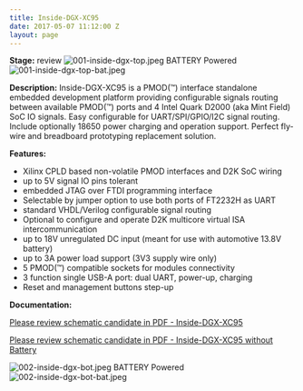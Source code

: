 ```yaml
---
title: Inside-DGX-XC95
date: 2017-05-07 11:12:00 Z
layout: page
---
```


**Stage:** review
![001-inside-dgx-top.jpeg](/uploads/Inside-DGX-XC95/001-inside-dgx-top.jpeg)
BATTERY Powered
![001-inside-dgx-top-bat.jpeg](/uploads/Inside-DGX-XC95/001-inside-dgx-top-bat.jpeg)

**Description:**
Inside-DGX-XC95 is a PMOD(™) interface standalone embedded development platform providing configurable signals routing between available PMOD(™) ports and 4 Intel Quark D2000 (aka Mint Field) SoC IO signals. Easy configurable for UART/SPI/GPIO/I2C signal routing. Include optionally 18650 power charging and operation support. Perfect fly-wire and breadboard prototyping replacement solution.

**Features:**
* Xilinx CPLD based non-volatile PMOD interfaces and D2K SoC wiring
* up to 5V signal IO pins tolerant
* embedded JTAG over FTDI programming interface
* Selectable by jumper option to use both ports of FT2232H as UART
* standard VHDL/Verilog configurable signal routing
* Optional to configure and operate D2K multicore virtual ISA intercommunication
* up to 18V unregulated DC input (meant for use with automotive 13.8V battery)
* up to 3A power load support (3V3 supply wire only)
* 5 PMOD(™) compatible sockets for modules connectivity
* 3 function single USB-A port: dual UART, power-up, charging
* Reset and management buttons step-up

**Documentation:**

[Please review schematic candidate in PDF - Inside-DGX-XC95](/uploads/Inside-DGX-XC95/Inside-DGX-XC95.pdf)

[Please review schematic candidate in PDF - Inside-DGX-XC95 without Battery](/uploads/Inside-DGX-XC95/Inside-DGX-XC95-noBattery.pdf)

![002-inside-dgx-bot.jpeg](/uploads/Inside-DGX-XC95/002-inside-dgx-bot.jpeg)
BATTERY Powered
![002-inside-dgx-bot-bat.jpeg](/uploads/Inside-DGX-XC95/002-inside-dgx-bot-bat.jpeg)